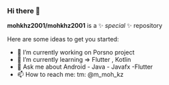 ### Hi there 👋

**mohkhz2001/mohkhz2001** is a ✨ _special_ ✨ repository 

Here are some ideas to get you started:

- 🔭 I’m currently working on Porsno project
- 🌱 I’m currently learning => Flutter ,  Kotlin 
- 💬 Ask me about Android - Java - Javafx -Flutter
- 📫 How to reach me: tm: @m_moh_kz


